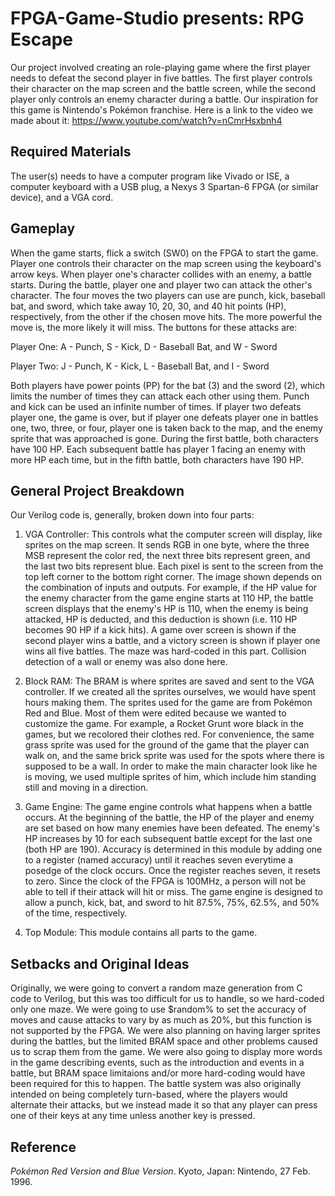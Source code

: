 # FPGA-Game-Studio presents: RPG Escape
Our project involved creating an role-playing game where the first player needs to defeat the second player in five battles.  The first player controls their character on the map screen and the battle screen, while the second player only controls an enemy character during a battle.  Our inspiration for this game is Nintendo's Pokémon franchise.  Here is a link to the video we made about it: https://www.youtube.com/watch?v=nCmrHsxbnh4

## Required Materials
The user(s) needs to have a computer program like Vivado or ISE, a computer keyboard with a USB plug, a Nexys 3 Spartan-6 FPGA (or similar device), and a VGA cord.

## Gameplay
When the game starts, flick a switch (SW0) on the FPGA to start the game.  Player one controls their character on the map screen using the keyboard's arrow keys.  When player one's character collides with an enemy, a battle starts.  During the battle, player one and player two can attack the other's character.  The four moves the two players can use are punch, kick, baseball bat, and sword, which take away 10, 20, 30, and 40 hit points (HP), respectively, from the other if the chosen move hits. The more powerful the move is, the more likely it will miss.  The buttons for these attacks are:

Player One: A - Punch, S - Kick, D - Baseball Bat, and W - Sword

Player Two: J - Punch, K - Kick, L - Baseball Bat, and I - Sword

Both players have power points (PP) for the bat (3) and the sword (2), which limits the number of times they can attack each other using them.  Punch and kick can be used an infinite number of times.  If player two defeats player one, the game is over, but if player one defeats player one in battles one, two, three, or four, player one is taken back to the map, and the enemy sprite that was approached is gone.  During the first battle, both characters have 100 HP.  Each subsequent battle has player 1 facing an enemy with more HP each time, but in the fifth battle, both characters have 190 HP.

## General Project Breakdown
Our Verilog code is, generally, broken down into four parts:

1) VGA Controller: This controls what the computer screen will display, like sprites on the map screen.  It sends RGB in one byte, where the three MSB represent the color red, the next three bits represent green, and the last two bits represent blue.  Each pixel is sent to the screen from the top left corner to the bottom right corner.  The image shown depends on the combination of inputs and outputs.  For example, if the HP value for the enemy character from the game engine starts at 110 HP, the battle screen displays that the enemy's HP is 110, when the enemy is being attacked, HP is deducted, and this deduction is shown (i.e. 110 HP becomes 90 HP if a kick hits).  A game over screen is shown if the second player wins a battle, and a victory screen is shown if player one wins all five battles.  The maze was hard-coded in this part.  Collision detection of a wall or enemy was also done here.

2) Block RAM: The BRAM is where sprites are saved and sent to the VGA controller.  If we created all the sprites ourselves, we would have spent hours making them.  The sprites used for the game are from Pokémon Red and Blue.  Most of them were edited because we wanted to customize the game.  For example, a Rocket Grunt wore black in the games, but we recolored their clothes red.  For convenience, the same grass sprite was used for the ground of the game that the player can walk on, and the same brick sprite was used for the spots where there is supposed to be a wall.  In order to make the main character look like he is moving, we used multiple sprites of him, which include him standing still and moving in a direction.

3) Game Engine: The game engine controls what happens when a battle occurs.  At the beginning of the battle, the HP of the player and enemy are set based on how many enemies have been defeated.  The enemy's HP increases by 10 for each subsequent battle except for the last one (both HP are 190).  Accuracy is determined in this module by adding one to a register (named accuracy) until it reaches seven everytime a posedge of the clock occurs.  Once the register reaches seven, it resets to zero.  Since the clock of the FPGA is 100MHz, a person will not be able to tell if their attack will hit or miss.  The game engine is designed to allow a punch, kick, bat, and sword to hit 87.5%, 75%, 62.5%, and 50% of the time, respectively.

4) Top Module: This module contains all parts to the game.

## Setbacks and Original Ideas
Originally, we were going to convert a random maze generation from C code to Verilog, but this was too difficult for us to handle, so we hard-coded only one maze.  We were going to use $random% to set the accuracy of moves and cause attacks to vary by as much as 20%, but this function is not supported by the FPGA.  We were also planning on having larger sprites during the battles, but the limited BRAM space and other problems caused us to scrap them from the game.  We were also going to display more words in the game describing events, such as the introduction and events in a battle, but BRAM space limitaions and/or more hard-coding would have been required for this to happen. The battle system was also originally intended on being completely turn-based, where the players would alternate their attacks, but we instead made it so that any player can press one of their keys at any time unless another key is pressed.

## Reference
*Pokémon Red Version and Blue Version*. Kyoto, Japan: Nintendo, 27 Feb. 1996.
